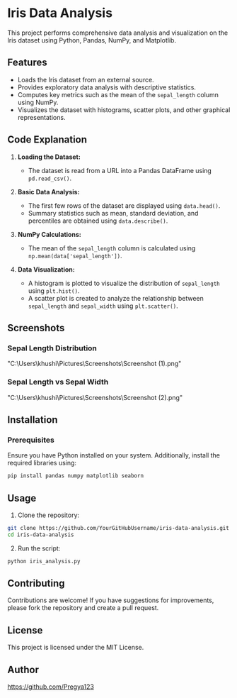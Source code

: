 # Iris Data Analysis

This project performs comprehensive data analysis and visualization on the Iris dataset using Python, Pandas, NumPy, and Matplotlib.

## Features
- Loads the Iris dataset from an external source.
- Provides exploratory data analysis with descriptive statistics.
- Computes key metrics such as the mean of the `sepal_length` column using NumPy.
- Visualizes the dataset with histograms, scatter plots, and other graphical representations.

## Code Explanation
1. **Loading the Dataset:**
   - The dataset is read from a URL into a Pandas DataFrame using `pd.read_csv()`.
   
2. **Basic Data Analysis:**
   - The first few rows of the dataset are displayed using `data.head()`.
   - Summary statistics such as mean, standard deviation, and percentiles are obtained using `data.describe()`.
   
3. **NumPy Calculations:**
   - The mean of the `sepal_length` column is calculated using `np.mean(data['sepal_length'])`.
   
4. **Data Visualization:**
   - A histogram is plotted to visualize the distribution of `sepal_length` using `plt.hist()`.
   - A scatter plot is created to analyze the relationship between `sepal_length` and `sepal_width` using `plt.scatter()`.
   
## Screenshots
### Sepal Length Distribution
"C:\Users\khushi\Pictures\Screenshots\Screenshot (1).png"

### Sepal Length vs Sepal Width
"C:\Users\khushi\Pictures\Screenshots\Screenshot (2).png"

## Installation
### Prerequisites
Ensure you have Python installed on your system. Additionally, install the required libraries using:

```bash
pip install pandas numpy matplotlib seaborn
```

## Usage
1. Clone the repository:

```bash
git clone https://github.com/YourGitHubUsername/iris-data-analysis.git
cd iris-data-analysis
```

2. Run the script:

```bash
python iris_analysis.py
```

## Contributing
Contributions are welcome! If you have suggestions for improvements, please fork the repository and create a pull request.

## License
This project is licensed under the MIT License.

## Author
https://github.com/Pregya123

